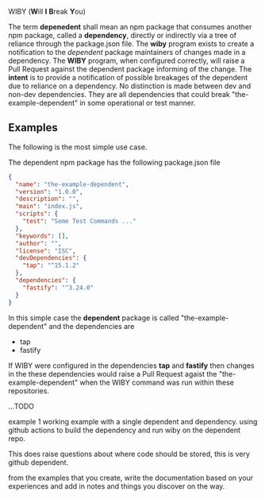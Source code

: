 WIBY (**W**ill **I** **B**reak **Y**ou)

The term **depenedent** shall mean an npm package that consumes another npm package, called a **dependency**, directly
or indirectly via a tree of reliance through the package.json file. The **wiby** program exists to create a notification to the *dependent* 
package maintainers of changes made in a dependency. The **WIBY** program, when configured correctly, will raise a Pull 
Request against the dependent package informing of the change. The **intent** is to provide a notification of possible 
breakages of the dependent due to reliance on a dependency. No distinction is made between dev and non-dev dependencies.
They are all dependencies that could break "the-example-dependent" in some operational or test manner.

## Examples

The following is the most simple use case.

The dependent npm package has the following package.json file
```json
{
  "name": "the-example-dependent",
  "version": "1.0.0",
  "description": "",
  "main": "index.js",
  "scripts": {
    "test": "Some Test Commands ..."
  },
  "keywords": [],
  "author": "",
  "license": "ISC",
  "devDependencies": {
    "tap": "^15.1.2"
  },
  "dependencies": {
    "fastify": "^3.24.0"
  }
}
```
In this simple case the **dependent** package is called "the-example-dependent" and the dependencies are 
* tap
* fastify

If WIBY were configured in the dependencies **tap** and **fastify** then changes in the these dependencies would raise a
Pull Request agaist the "the-example-dependent" when the WIBY command was run within these repositories.

...TODO

example 1 working example with a single dependent and dependency. using github actions to build the dependency and run
wiby on the dependent repo.

This does raise questions about where code should be stored, this is very github dependent.

from the examples that you create, write the documentation based on your experiences and add in notes and things you 
discover on the way.
